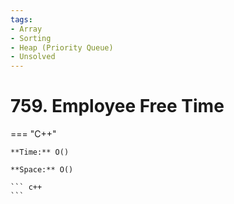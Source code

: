 ```yaml
---
tags:
- Array
- Sorting
- Heap (Priority Queue)
- Unsolved
---
```



# 759. Employee Free Time

=== "C++"

    **Time:** O()

    **Space:** O()

    ``` c++
    ```